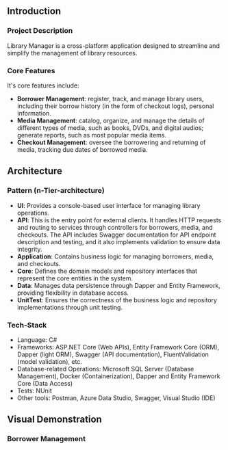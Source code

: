 ## Introduction

### Project Description

Library Manager is a cross-platform application designed to streamline and simplify the management of library resources. <br>

### Core Features

It's core features include:<br>
* __Borrower Management__: register, track, and manage library users, including their borrow history (in the form of checkout logs), personal information.
* __Media Management__: catalog, organize, and manage the details of different types of media, such as books, DVDs, and digital audios; generate reports, such as most popular media items.
* __Checkout Management__: oversee the borrowering and returning of media, tracking due dates of borrowed media.

## Architecture

### Pattern (n-Tier-architecture)

- __UI__: Provides a console-based user interface for managing library operations.
- __API__: This is the entry point for external clients. It handles HTTP requests and routing to services through controllers for borrowers, media, and checkouts. The API includes Swagger documentation for API endpoint description and testing, and it also implements validation to ensure data integrity.
- __Application__: Contains business logic for managing borrowers, media, and checkouts.
- __Core__: Defines the domain models and repository interfaces that represent the core entities in the system.
- __Data__: Manages data persistence through Dapper and Entity Framework, providing flexibility in database access.
- __UnitTest__: Ensures the correctness of the business logic and repository implementations through unit testing.

### Tech-Stack

- Language: C#
- Frameworks: ASP.NET Core (Web APIs), Entity Framework Core (ORM), Dapper (light ORM), Swagger (API documentation), FluentValidation (model validation), etc.
- Database-related Operations: Microsoft SQL Server (Database Management), Docker (Containerization), Dapper and Entity Framework Core (Data Access)
- Tests: NUnit
- Other tools: Postman, Azure Data Studio, Swagger, Visual Studio (IDE)

## Visual Demonstration

### Borrower Management






